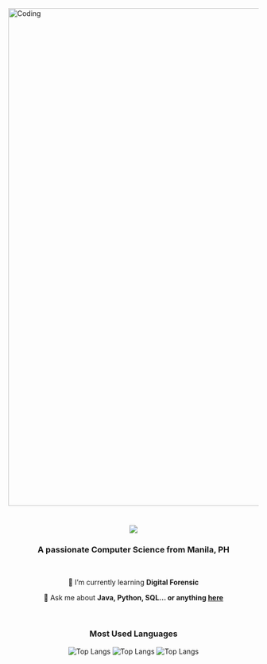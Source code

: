 <img align="center" alt="Coding" width="1000" src="https://steamuserimages-a.akamaihd.net/ugc/94976727961336051/0807F669892C401BA9C1570B4C71CEAD8B20C116/?imw=5000&imh=5000&ima=fit&impolicy=Letterbox&imcolor=%23000000&letterbox=false">

<h1 align="center">
    <img src="https://readme-typing-svg.herokuapp.com/?font=Righteous&size=35&center=true&vCenter=true&width=500&height=70&duration=4000&lines=Hi+There!+👋;+I'm+Miguel!;" />
</h1>

<h3 align="center">A passionate Computer Science from Manila, PH</h3>

<br/>

<div align="center">
 
 🌱 I’m currently learning **Digital Forensic**

💬 Ask me about **Java, Python, SQL... or anything [here](https://github.com/megelclarkchangcoco)**

</div>

<br/>

<div align="center">
 
### Most Used Languages
![Top Langs](https://github-readme-stats.vercel.app/api/top-langs/?username=megelclarkchangcoco&langs_count=10)
![Top Langs](https://github-readme-stats.vercel.app/api/top-langs/?username=megelclarkchangcoco&layout=compact)
![Top Langs](https://github-readme-stats.vercel.app/api/top-langs/?username=megelclarkchangcoco&hide_progress=true)
</div>
